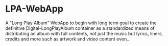 # LPA-WebApp
 A "Long Play Album" WebApp to begin with long term goal to create the definitive Digital-LongPlayAlbum container as a standardized means of distributing an album with full contents, not just the music but lyrics, liners, credits and more such as artwork and video content even...
